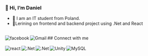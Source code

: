 ### 👋 Hi, I’m Daniel
- 🔭 I am an IT student from Poland.
- 🌱Lerining on frontend and backend project using .Net and React

<br>## Connect with me [<img align="left" alt="facebook" src="https://img.shields.io/badge/facebook-%231877F2.svg?&style=for-the-badge&logo=facebook&logoColor=white" />](https://www.facebook.com/daniel.sliwka.7/)[<img align="left" alt="Gmail" src="https://img.shields.io/badge/Gmail-D14836?style=for-the-badge&logo=gmail&logoColor=white" />](https://mail.google.com/)<br>
<br>
<img align="left" alt="react" src="https://img.shields.io/badge/react%20-%2320232a.svg?&style=for-the-badge&logo=react&logoColor=%2361DAFB" /><img align="left" alt=".Net" src="https://img.shields.io/badge/.NET-5C2D91?style=for-the-badge&logo=.net&logoColor=white" /><img align="left" alt=".Net" src="https://img.shields.io/badge/C%23-239120?style=for-the-badge&logo=c-sharp&logoColor=white" /><img align="left" alt="Unity" src="https://img.shields.io/badge/Unity-100000?style=for-the-badge&logo=unity&logoColor=white" /><img align="left" alt="MySQL" src="https://img.shields.io/badge/MySQL-00000F?style=for-the-badge&logo=mysql&logoColor=white" /><br>
<br>
<!---
Ramzes9090/Ramzes9090 is a ✨ special ✨ repository because its `README.md` (this file) appears on your GitHub profile.
You can click the Preview link to take a look at your changes.
--->
